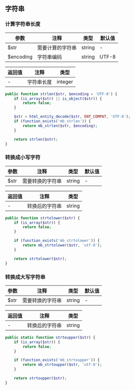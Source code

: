## 字符串

### 计算字符串长度

参数|注释|类型|默认值
-|-|-|-
$str|需要计算的字符串|string|-
$encoding|字符串编码|string|UTF-8

返回值|注释|类型
-|-|-
-|字符串长度|integer

```php
public function strlen($str, $encoding = 'UTF-8') {
    if (is_array($str) || is_object($str)) {
        return false;
    }

    $str = html_entity_decode($str, ENT_COMPAT, 'UTF-8');
    if (function_exists('mb_strlen')) {
        return mb_strlen($str, $encoding);
    }

    return strlen($str);
}
```

### 转换成小写字符

参数|注释|类型|默认值
-|-|-|-
$str|需要转换的字符串|string|-

返回值|注释|类型
-|-|-
-|转换后的字符串|string|bool

```php
public function strtolower($str) {
    if (is_array($str)) {
        return false;
    }

    if (function_exists('mb_strtolower')) {
        return mb_strtolower($str, 'utf-8');
    }

    return strtolower($str);
}
```

### 转换成大写字符串

参数|注释|类型|默认值
-|-|-|-
$str|需要转换的字符串|string|-

返回值|注释|类型
-|-|-
-|转换后的字符串|string|bool

```php
public static function strtoupper($str) {
    if (is_array($str)) {
        return false;
    }

    if (function_exists('mb_strtoupper')) {
        return mb_strtoupper($str, 'utf-8');
    }

    return strtoupper($str);
}
```